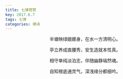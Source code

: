 ```yaml
---
title: 七律荷赞
key: 2017.6.7
tags: 七律
categories: 律诗
---
```


<p align="center">半塘映绿娥娜身，在水一方清明心。
</p>
<p align="center">亭立养成直腰秀，安生造就本性真。
</p>
<p align="center">相守单纯淡泊志，伴随幽静端然魂。
</p>
<p align="center">自知根底通灵气，深浅缘分都细吟。
</p>
